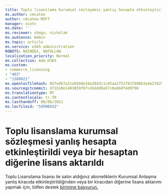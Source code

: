 ```yaml
---
title: Toplu lisanslama kurumsal sözleşmesi yanlış hesapta etkinleştirildi
ms.author: cmcatee
author: cmcatee-MSFT
manager: scotv
ms.date: ''
ms.reviewer: shegu, nicholak
ms.audience: Admin
ms.topic: article
ms.service: o365-administration
ROBOTS: NOINDEX, NOFOLLOW
localization_priority: Normal
ms.collection: Adm_O365
ms.custom:
- commerce_licensing
- "463"
- "1500021"
ms.openlocfilehash: 05fedb7a21eb5b0e18a2843c1cd5aa27527837098b3a4a278298d2e92d8da6d3
ms.sourcegitcommit: d71b18e1403859fbfc45ddd9a57c8ab68f4d9f96
ms.translationtype: MT
ms.contentlocale: tr-TR
ms.lasthandoff: 08/06/2021
ms.locfileid: "54500432"
---
```

# <a name="volume-licensing-enterprise-agreement-activated-on-the-wrong-account-or-transferring-licenses-from-one-account-to-another"></a>Toplu lisanslama kurumsal sözleşmesi yanlış hesapta etkinleştirildi veya bir hesaptan diğerine lisans aktarıldı

Toplu Lisanslama lisansı ile  satın aldığınız aboneliklerin Kurumsal Anlaşma yanlış kiracıda etkinleştirildiğinden veya bir  kiracıdan diğerine lisans aktarımı yapmak için, lütfen destek [birimine başvurun.](https://go.microsoft.com/fwlink/p/?linkid=518322) 
